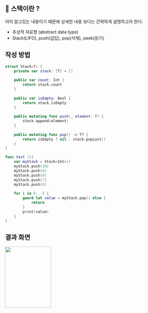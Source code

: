 ## 🤔 스택이란 ?
이미 알고있는 내용이기 때문에 상세한 내용 보다는 간략하게 설명하고자 한다.
- 추상적 자료형 (abstract data type)
- Stack(LIFO), push(삽입), pop(삭제), peek(읽기)

## 작성 방법
```swift
struct Stack<T> {
    private var stack: [T] = []
    
    public var count: Int {
        return stack.count
    }
    
    public var isEmpty: Bool {
        return stack.isEmpty
    }
    
    public mutating func push(_ element: T) {
        stack.append(element)
    }
    
    public mutating func pop() -> T? {
        return isEmpty ? nil : stack.popLast()
    }
}

func test (){
    var myStack = Stack<Int>()
    myStack.push(10)
    myStack.push(9)
    myStack.push(8)
    myStack.push(7)
    myStack.push(6)
    
    for i in 0...5 {
        guard let value = myStack.pop() else {
            return
        }
        print(value)
    }
}
```

## 결과 화면
<img src="https://github.com/rohhyungwoo/ARAD_Public/assets/67363759/a56342c4-b9c2-48a0-8a1b-3b3d4468ec45" width="150" height="200"/>
